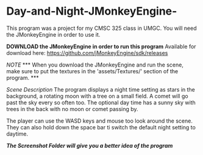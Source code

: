 # Day-and-Night-JMonkeyEngine-

This program was a project for my CMSC 325 class in UMGC. 
You will need the JMonkeyEngine in order to use it.


**DOWNLOAD the JMonkeyEngine in order to run this program**
Available for download here: 
https://github.com/jMonkeyEngine/sdk/releases

*NOTE*
*** When you download the JMonkeyEngine and run the scene, 
make sure to put the textures in the 'assets/Textures/' section of the program. ***

*Scene Description*
The program displays a night time setting as stars in the background, a rotating moon with a tree 
on a small field. A comet will go past the sky every so often too. The optional day time has a 
sunny sky with trees in the back with no moon or comet passing by.

The player can use the WASD keys and mouse too look around the scene. They can also hold 
down the space bar ti switch the default night setting to daytime.

***The Screenshot Folder will give you a better idea of the program***

